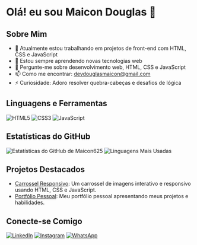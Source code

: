 # Olá! eu sou Maicon Douglas 👋

## Sobre Mim
- 🔭 Atualmente estou trabalhando em projetos de front-end com HTML, CSS e JavaScript
- 🌱 Estou sempre aprendendo novas tecnologias web
- 💬 Pergunte-me sobre desenvolvimento web, HTML, CSS e JavaScript
- 📫 Como me encontrar: devdouglasmaicon@gmail.com
- ⚡ Curiosidade: Adoro resolver quebra-cabeças e desafios de lógica

## Linguagens e Ferramentas
![HTML5](https://img.shields.io/badge/-HTML5-E34F26?style=flat&logo=html5&logoColor=white)
![CSS3](https://img.shields.io/badge/-CSS3-1572B6?style=flat&logo=css3&logoColor=white)
![JavaScript](https://img.shields.io/badge/-JavaScript-F7DF1E?style=flat&logo=javascript&logoColor=black)

## Estatísticas do GitHub
![Estatísticas do GitHub de Maicon625](https://github-readme-stats.vercel.app/api?username=Maicon625&show_icons=true&theme=radical)
![Linguagens Mais Usadas](https://github-readme-stats.vercel.app/api/top-langs/?username=Maicon625&layout=compact&theme=radical)

## Projetos Destacados
- [Carrossel Responsivo](https://maicon625.github.io/project/projeto1//Maicon625/carrossel-responsivo): Um carrossel de imagens interativo e responsivo usando HTML, CSS e JavaScript.
- [Portfólio Pessoal](https://Devdouglas/tecnologiainvest.com): Meu portfólio pessoal apresentando meus projetos e habilidades.

## Conecte-se Comigo
[![LinkedIn](https://img.shields.io/badge/-LinkedIn-0077B5?style=flat&logo=linkedin&logoColor=white)](https://www.linkedin.com/in/Maicon625)
[![Instagram](https://img.shields.io/badge/-Instagram-E4405F?style=flat&logo=instagram&logoColor=white)](https://www.instagram.com/Maicon625)
[![WhatsApp](https://img.shields.io/badge/-WhatsApp-25D366?style=flat&logo=whatsapp&logoColor=white)](https://wa.me/5561991428562)

